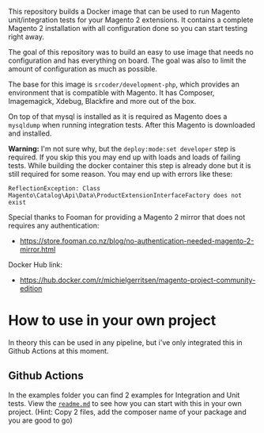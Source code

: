 This repository builds a Docker image that can be used to run Magento unit/integration tests for your Magento 2 extensions. It contains a complete Magento 2 installation with all configuration done so you can start testing right away.

The goal of this repository was to build an easy to use image that needs no configuration and has everything on board. The goal was also to limit the amount of configuration as much as possible. 

The base for this image is `srcoder/development-php`, which provides an environment that is compatible with Magento. It has Composer, Imagemagick, Xdebug, Blackfire and more out of the box.

On top of that mysql is installed as it is required as Magento does a `mysqldump` when running integration tests. After this Magento is downloaded and installed.

**Warning:** I'm not sure why, but the `deploy:mode:set developer` step is required. If you skip this you may end up with loads and loads of failing tests. While building the docker container this step is already done but it is still required for some reason. You may end up with errors like these:
```
ReflectionException: Class Magento\Catalog\Api\Data\ProductExtensionInterfaceFactory does not exist
```

Special thanks to Fooman for providing a Magento 2 mirror that does not requires any authentication:
- https://store.fooman.co.nz/blog/no-authentication-needed-magento-2-mirror.html

Docker Hub link:
- https://hub.docker.com/r/michielgerritsen/magento-project-community-edition

# How to use in your own project

In theory this can be used in any pipeline, but i've only integrated this in Github Actions at this moment.

## Github Actions

In the examples folder you can find 2 examples for Integration and Unit tests. View the [`readme.md`](examples/github) to see how you can start with this in your own project. (Hint: Copy 2 files, add the composer name of your package and you are good to go)